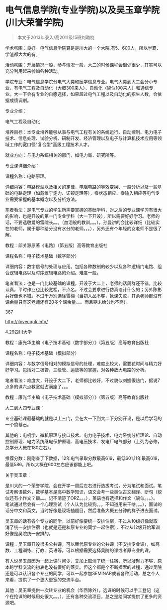 
# 电气信息学院(专业学院)以及吴玉章学院(川大荣誉学院)  

> 本文于2013年录入/高2011级15班刘璐桡  

学术氛围：良好。电气信息学院算是是川大的一个大院,有5、600人，所以学霸、学渣都大大的有。

活动氛围：开展情况一般，参与情况一般，大二的时候课程会很少很少，其实可以充分利用起来参加各种活动。

学院专业：电气信息学院分电气大类和医学信息专业。电气大类到大二会分小专业，有电气工程及自动化（大概300来人）、自动化（貌似100来人）和通信专业。大一下会有专业的自愿选择，如果超过电气工程以及自动化的招生人数，会依据成绩调剂。

专业介绍：

电气工程及自动化

培养目标：本专业培养能够从事与电气工程有关的系统运行、自动控制、电力电子技术、信息处理、试验分析、研制开发、经济管理以及电子与计算机技术应用等领域工作的宽口径"复合型"高级工程技术人才。

就业方向：与电力系统相关的部门，如电力局、研究所等。

专业课详细介绍：

课程名称：电路原理。

详细内容：电路模型以及相关的定律，电阻电路的等效变换、一般分析以及一些基础的电路定理（如戴维宁定力、诺顿定理等），零状态相应、零输入相应等电气专业需要掌握的基本概念以及分析方法。

笔者看法：是电气专业的学生所需要掌握的基础学科，对之后的专业课学习有很大的影响，也是开设的第一门专业学科（大一下开设），所以需要好好学习。老师的话，不要选敬爱的雷院长。。。（血泪般的教训。。。），孙曼讲的会比较详细（比较实在的老师，属于那种给分没有水分的老师。。。），另外还有个年轻的女老师不是很了解。

教程：邱关源原著《电路》（第五版）高等教育出版社

课程名称：电子技术基础（数字部分）

详细内容：数字信号的处理与应用。包括各种数制的较少以及各种逻辑门电路、组合逻辑电路以及时序逻辑电路的介绍。难度一般。

笔者看法：也是一门比较基础的课程，开设于大二上，老师的话周群还不错，比较认真，平时作业也比较宽松，不点名，不过会要求进行仿真设计什么的；另外陈彬兵好像也不错。不过千万别选徐雪梅（当初人品不够，抢课失败，其余老师都没有课余量只有这老师还有20多个课余量。。。而且期末给分也不高）。

367

http://ilovecqnk.info/

4.29四川大学

教程：康光华主编《电子技术基础（数字部分）》（第五版）高等教育出版社

课程名称：电子技术基础（模拟部分）

详细内容：与数字信号相对的模拟信号的处理，难度比较大，需要花时间与精力好好学习。包括对二极管、三级管、运放等的掌握，对各种放大电路的分析。

笔者看法：难度大，开设于大二下，老师都比较好，不过貌似刘婕很热门，据说7点多的课六点教室就占满座了。。。

教程：康光华主编《电子技术基础（模拟部分）》（第五版）高等教育出版社

大二到大四专业课：

专业基础课最基础的就是以上三门，会在大一下到大二下分别开设，是以后学习的一个奠基石。

其他的：电机学、微机原理与接口技术、电力电子技术、电力系统分析理论、自动控制原理、电力系统继电保护原理、高电压技术、发电厂电气部分（上列为必修，总学分大概在180左右）。

推荐分数：刚刚查了下数据，12年电气录取分数最高619，最低601,11年最高619，最低586。所以大概在600左右应该都能上吧。

关于吴玉章：

是川大的一个荣誉学院，会在开学一周后左右进行选拔考试，分为笔试和面试。笔试考察语数外，数学基本是高中数学知识，语文会考一些类似古文翻译、断句（貌似还有小作文？额。。。记不清楚了ORZ。。。），英语也有选择和作文（貌似。。。）。笔试通过后会有一个心理测试（个人认为比较狗。。。不知道用来干啥。。。），面试的话分中文和英文，当时好像是现场抽题目，然后准备大概五分钟的样子进去面试。

吴玉章的话有各个专业的同学，以前好像要统一安排住宿，不过从10级好像就取消了统一安排住宿（也就是还是和原专业的同学一起住宿），不过从12级开始军训好像是吴院统一安排的。

课程：吴玉章开设很多公共课，可以替代原专业的公共课（不安排专业课），如高数、工程训练、行教、英语等。可以根据需要选择吴院的课或者原专业的课。

有人说吴玉章因为一起上课时间少，又加上取消了统一住宿，所以凝聚力不够，原本跨学科交流的初衷也没有很好的落实。但这个都是个不断探索的过程，通过吴院还是可以认识各个专业的同学，可以一起参加SEMINAR或者各种活动，总之个人来看，提供了一个更大更宽的交流平台。

其他：吴玉章提供一次转专业的机会（华西除外），选课的时候可以手工登记（这个在抢课的时候用处很大。。。），还有各种交流项目，总之是给同学提供了更多的资源吧。


